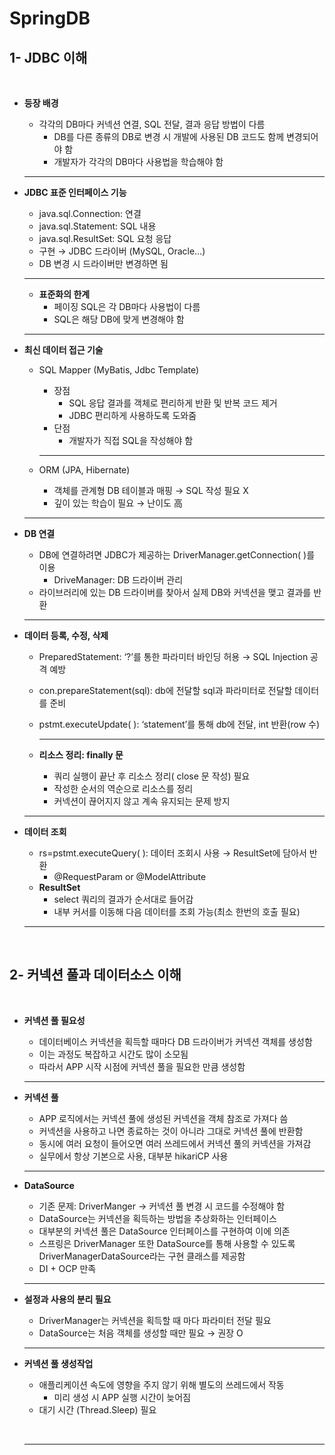 # SpringDB

## 1- JDBC 이해

<br>

- **등장 배경**
    - 각각의 DB마다 커넥션 연결, SQL 전달, 결과 응답 방법이 다름
        - DB를 다른 종류의 DB로 변경 시 개발에 사용된 DB 코드도 함께 변경되어야 함
        - 개발자가 각각의 DB마다 사용법을 학습해야 함
    
    ---
    
- **JDBC 표준 인터페이스 기능**
    - java.sql.Connection: 연결
    - java.sql.Statement: SQL 내용
    - java.sql.ResultSet: SQL 요청 응답
    - 구현 → JDBC 드라이버 (MySQL, Oracle…)
    - DB 변경 시 드라이버만 변경하면 됨
    
    ---
    
    - **표준화의 한계**
        - 페이징 SQL은 각 DB마다 사용법이 다름
        - SQL은 해당 DB에 맞게 변경해야 함
    
    ---
    
- **최신 데이터 접근 기술**
    - SQL Mapper (MyBatis, Jdbc Template)
        - 장점
            - SQL 응답 결과를 객체로 편리하게 반환 및 반복 코드 제거
            - JDBC 편리하게 사용하도록 도와줌
        - 단점
            - 개발자가 직접 SQL을 작성해야 함
        
        ---
        
    - ORM (JPA, Hibernate)
        - 객체를 관계형 DB 테이블과 매핑 → SQL 작성 필요 X
        - 깊이 있는 학습이 필요 → 난이도 高
    
    ---
    
- **DB 연결**
    - DB에 연결하려면 JDBC가 제공하는 DriverManager.getConnection( )를 이용
        - DriveManager: DB 드라이버 관리
    - 라이브러리에 있는 DB 드라이버를 찾아서 실제 DB와 커넥션을 맺고 결과를 반환
    
    ---
    
- **데이터 등록, 수정, 삭제**
    - PreparedStatement: ‘?’를 통한 파라미터 바인딩 허용 → SQL Injection 공격 예방
    - con.prepareStatement(sql): db에 전달할 sql과 파라미터로 전달할 데이터를 준비
    - pstmt.executeUpdate( ): ‘statement’를 통해 db에 전달, int 반환(row 수)
        
        ---
        
    - **리소스 정리: finally 문**
        - 쿼리 실행이 끝난 후 리소스 정리( close 문 작성) 필요
        - 작성한 순서의 역순으로 리소스를 정리
        - 커넥션이 끊어지지 않고 계속 유지되는 문제 방지
    
    ---
    
- **데이터 조회**
    - rs=pstmt.executeQuery( ): 데이터 조회시 사용  → ResultSet에 담아서 반환
        - @RequestParam or @ModelAttribute
    - **ResultSet**
        - select 쿼리의 결과가 순서대로 들어감
        - 내부 커서를 이동해 다음 데이터를 조회 가능(최소 한번의 호출 필요)

    <hr><br>

## 2- 커넥션 풀과 데이터소스 이해

<br>

- **커넥션 풀 필요성**
    - 데이터베이스 커넥션을 획득할 때마다 DB 드라이버가 커넥션 객체를 생성함
    - 이는 과정도 복잡하고 시간도 많이 소모됨
    - 따라서 APP 시작 시점에 커넥션 풀을 필요한 만큼 생성함
    
    ---
    
- **커넥션 풀**
    - APP 로직에서는 커넥션 풀에 생성된 커넥션을 객체 참조로 가져다 씀
    - 커넥션을 사용하고 나면 종료하는 것이 아니라 그대로 커넥션 풀에 반환함
    - 동시에 여러 요청이 들어오면 여러 쓰레드에서 커넥션 풀의 커넥션을 가져감
    - 실무에서 항상 기본으로 사용, 대부분 hikariCP 사용
    
    ---
    
- **DataSource**
    - 기존 문제: DriverManger → 커넥션 풀 변경 시 코드를 수정해야 함
    - DataSource는 커넥션을 획득하는 방법을 추상화하는 인터페이스
    - 대부분의 커넥션 풀은 DataSource 인터페이스를 구현하여 이에 의존
    - 스프링은 DriverManager 또한 DataSource를 통해 사용할 수 있도록DriverManagerDataSource라는 구현 클래스를 제공함
    - DI + OCP 만족
    
    ---
    
- **설정과 사용의 분리 필요**
    - DriverManager는 커넥션을 획득할 때 마다 파라미터 전달 필요
    - DataSource는 처음 객체를 생성할 때만 필요 → 권장 O
    
    ---
    
- **커넥션 풀 생성작업**
    - 애플리케이션 속도에 영향을 주지 않기 위해 별도의 쓰레드에서 작동
        - 미리 생성 시 APP 실행 시간이 늦어짐
    - 대기 시간 (Thread.Sleep) 필요
 
  <br><hr>
